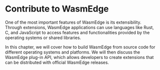 # Contribute to WasmEdge

One of the most important features of WasmEdge is its extensibility.
Through extensions, WasmEdge applications can use languages like Rust, C, and JavaScript to access features and functionalities provided by the operating systems or shared libraries.

In this chapter, we will cover how to build WasmEdge from source code for different operating systems and platforms.
We will then discuss the WasmEdge plug-in API, which allows developers to create extensions that can be distributed with official WasmEdge releases.
